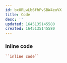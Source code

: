 ```yaml
---
id: bxURLwLb6fhPvSBW4euVX
title: Code
desc: ''
updated: 1645135145580
created: 1645135145580
---
```


### Inline code

```rst
``inline code``
```

